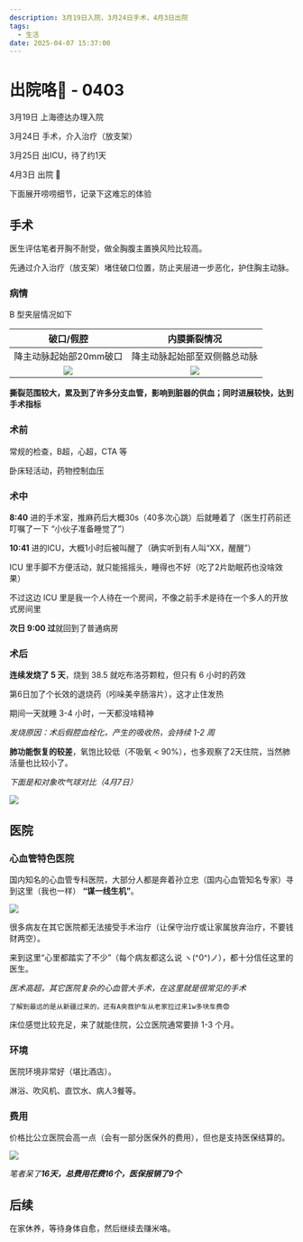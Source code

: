 ```yaml
---
description: 3月19日入院，3月24日手术，4月3日出院
tags:
  - 生活
date: 2025-04-07 15:37:00
---
```

# 出院咯🎉 - 0403

3月19日 上海德达办理入院

3月24日 手术，介入治疗（放支架）

3月25日 出ICU，待了约1天

4月3日 出院 🎉

下面展开唠唠细节，记录下这难忘的体验


## 手术
医生评估笔者开胸不耐受，做全胸腹主置换风险比较高。

先通过介入治疗（放支架）堵住破口位置，防止夹层进一步恶化，护住胸主动脉。

### 病情
B 型夹层情况如下

|                                    破口/假腔                                    |                                  内膜撕裂情况                                   |
| :-----------------------------------------------------------------------------: | :-----------------------------------------------------------------------------: |
|                             降主动脉起始部20mm破口                              |                          降主动脉起始部至双侧骼总动脉                           |
| ![](https://cdn.upyun.sugarat.top/mdImg/sugar/f2c1489e70a623a3db90ccb4f6d94d19) | ![](https://cdn.upyun.sugarat.top/mdImg/sugar/93ee263bd83f53aeca208f13714a67c7) |

**撕裂范围较大，累及到了许多分支血管，影响到脏器的供血；同时进展较快，达到手术指标**

### 术前
常规的检查，B超，心超，CTA 等

卧床轻活动，药物控制血压

### 术中
**8:40** 进的手术室，推麻药后大概30s（40多次心跳）后就睡着了（医生打药前还叮嘱了一下 “小伙子准备睡觉了”）

**10:41** 进的ICU，大概1小时后被叫醒了（确实听到有人叫“XX，醒醒”）

ICU 里手脚不方便活动，就只能摇摇头，睡得也不好（吃了2片助眠药也没啥效果）

不过这边 ICU 里是我一个人待在一个房间，不像之前手术是待在一个多人的开放式房间里

**次日 9:00 过**就回到了普通病房

### 术后
**连续发烧了 5 天**，烧到 38.5 就吃布洛芬颗粒，但只有 6 小时的药效

第6日加了个长效的退烧药（吲哚美辛肠溶片），这才止住发热

期间一天就睡 3-4 小时，一天都没啥精神

*发烧原因：术后假腔血栓化，产生的吸收热，会持续 1-2 周*

**肺功能恢复的较差**，氧饱比较低（不吸氧 < 90%），也多观察了2天住院，当然肺活量也比较小了。

*下面是和对象吹气球对比（4月7日）*

![](https://cdn.upyun.sugarat.top/mdImg/sugar/7ebda6c6a407930bf8d2c531d3e14899)

## 医院

### 心血管特色医院
国内知名的心血管专科医院，大部分人都是奔着孙立忠（国内心血管知名专家）寻到这里（我也一样） **“谋一线生机”**。

![](https://cdn.upyun.sugarat.top/mdImg/sugar/33e0209106fc50323938ab4225ea6148)

很多病友在其它医院都无法接受手术治疗（让保守治疗或让家属放弃治疗，不要钱财两空）。

来到这里“心里都踏实了不少”（每个病友都这么说 ヽ(^0^)ノ），都十分信任这里的医生。

*医术高超，其它医院复杂的心血管大手术，在这里就是很常见的手术*

`了解到最远的是从新疆过来的，还有A夹救护车从老家拉过来1w多块车费😨`

床位感觉比较充足，来了就能住院，公立医院通常要排 1-3 个月。

### 环境
医院环境非常好（堪比酒店）。

淋浴、吹风机、直饮水、病人3餐等。

### 费用

价格比公立医院会高一点（会有一部分医保外的费用），但也是支持医保结算的。

![](https://cdn.upyun.sugarat.top/mdImg/sugar/7263fa5575362779c5911634dd72b9df)

*笔者呆了**16天，总费用花费16个，医保报销了9个***

## 后续
在家休养，等待身体自愈，然后继续去赚米咯。